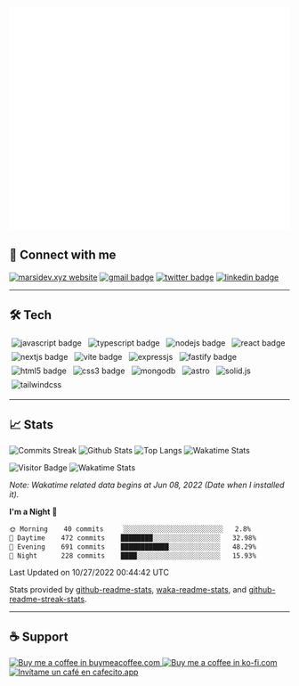 <div align="center">
	<a href="https://marsidev.xyz" title="Go to portfolio" target="_blank">
		<img src="header.svg" width="800" height="400">
	</a>
</div>


## 🔗 Connect with me

<p>
	<a href="https://marsidev.xyz" title="marsidev.xyz"><img align="center" src="https://img.shields.io/badge/marsidev.xyz-008080?style=flat-square&link="https://marsidev.xyz" alt="marsidev.xyz website" /></a>
	<a href="mailto:marsiglia.business@gmail.com" title="marsiglia.business@gmail.com"><img align="center" src="https://img.shields.io/badge/Email-c14438?style=flat-square&logo=gmail&logoColor=white&link=mailto:marsiglia.business@gmail.com" alt="gmail badge" /></a>
	<a href="https://twitter.com/marsigliacr" title="@marsigliacr on Twitter"><img align="center" src="https://img.shields.io/badge/@marsigliacr-1DA1F2?style=flat-square&logo=twitter&logoColor=white&link=https://twitter.com/marsigliacr" alt="twitter badge"/></a>
	<a href="https://www.linkedin.com/in/marsidev" title="@marsidev on Linkedin"><img align="center" src="https://img.shields.io/badge/@marsidev-0A66C2?style=flat-square&logo=linkedin&logoColor=white&link=https://www.linkedin.com/in/marsidev" alt="linkedin badge"/></a>
</p>

---

## 🛠️ Tech

<p align="left">
  <img src="https://img.shields.io/badge/JavaScript-F7DF1E?style=flat-square&logo=javascript&logoColor=black" alt="javascript badge" style="vertical-align:top; margin:4px">
  <img src="https://img.shields.io/badge/TypeScript-3178C6?style=flat-square&logo=typescript&logoColor=white" alt="typescript badge" style="vertical-align:top; margin:4px">
  <img src="https://img.shields.io/badge/Node.js-43853D?style=flat-square&logo=node.js&logoColor=white" alt="nodejs badge" style="vertical-align:top; margin:4px">
  <img src="https://img.shields.io/badge/React-007096?style=flat-square&logo=react&logoColor=white" alt="react badge" style="vertical-align:top; margin:4px">
  <img src="https://img.shields.io/badge/Next.js-1e1e1e?style=flat-square&logo=next.js&logoColor=white" alt="nextjs badge" style="vertical-align:top; margin:4px">
  <img src="https://img.shields.io/badge/Vite-646CFF?style=flat-square&logo=vite&logoColor=white" alt="vite badge" style="vertical-align:top; margin:4px">
  <img src="https://img.shields.io/badge/Express.js-1e1e1e?style=flat-square&logo=express" alt="expressjs" style="vertical-align:top; margin:4px">
  <img src="https://img.shields.io/badge/Fastify-1e1e1e?style=flat-square&logo=fastify" alt="fastify badge" style="vertical-align:top; margin:4px">
  <img src="https://img.shields.io/badge/HTML5-E34F26?style=flat-square&logo=css3&logoColor=white" alt="html5 badge" style="vertical-align:top; margin:4px">
  <img src="https://img.shields.io/badge/CSS3-1572B6?style=flat-square&logo=css3&logoColor=white" alt="css3 badge" style="vertical-align:top; margin:4px">
  <img src="https://img.shields.io/badge/MongoDB-47A248?style=flat-square&logo=mongodb&logoColor=white" alt="mongodb" style="vertical-align:top; margin:4px">
  <img src="https://img.shields.io/badge/Astro-1e1e1e?style=flat-square&logo=astro" alt="astro" style="vertical-align:top; margin:4px">
  <img src="https://img.shields.io/badge/Solid.js-2C4F7C?style=flat-square&logo=solid" alt="solid.js" style="vertical-align:top; margin:4px">
  <img src="https://img.shields.io/badge/TailwindCSS-1e1e1e?style=flat-square&logo=tailwindcss" alt="tailwindcss" style="vertical-align:top; margin:4px">
</p>

---

## 📈 Stats

![Commits Streak](https://github-readme-streak-stats.herokuapp.com/?user=marsidev&theme=jolly)
![Github Stats](https://github-readme-stats.vercel.app/api?username=marsidev&count_private=true&show_icons=true&count_private=true&border_radius=16&locale=en&include_all_commits=true&count_private=true&custom_title=GitHub%20Stats&disable_animations=false&theme=jolly)
![Top Langs](https://github-readme-stats.vercel.app/api/top-langs/?username=marsidev&hide=TeX,Procfile&layout=compact&border_radius=16&locale=en&disable_animations=false&theme=jolly)
![Wakatime Stats](https://github-readme-stats.vercel.app/api/wakatime?username=marsidev&border_radius=16&layout=default&theme=jolly&langs_count=5&hide=json,bash,yaml,reStructuredText,Git%20Config)

<!-- ![Visitor Badge](https://visitor-badge.laobi.icu/badge?page_id=marsidev) -->
![Visitor Badge](https://komarev.com/ghpvc/?username=marsidev&label=Profile%20views&color=0e75b6&style=flat-square)
![Wakatime Stats](https://wakatime.com/badge/user/7fee11fb-f30c-4ec4-9052-d9f582b1ebc4.svg?style=flat-square)

*Note: Wakatime related data begins at Jun 08, 2022 (Date when I installed it).*

<!--START_SECTION:waka-->
**I'm a Night 🦉** 

```text
🌞 Morning    40 commits     ░░░░░░░░░░░░░░░░░░░░░░░░░   2.8% 
🌆 Daytime    472 commits    ████████░░░░░░░░░░░░░░░░░   32.98% 
🌃 Evening    691 commits    ████████████░░░░░░░░░░░░░   48.29% 
🌙 Night      228 commits    ████░░░░░░░░░░░░░░░░░░░░░   15.93%

```



 Last Updated on 10/27/2022 00:44:42 UTC
<!--END_SECTION:waka-->

Stats provided by [github-readme-stats](https://github.com/anuraghazra/github-readme-stats), [waka-readme-stats](https://github.com/anmol098/waka-readme-stats), and [github-readme-streak-stats](https://github.com/DenverCoder1/github-readme-streak-stats).

---

## ☕ Support

<p>
  <a href="https://www.buymeacoffee.com/marsi" title="https://www.buymeacoffee.com/marsi">
    <img src="https://cdn.buymeacoffee.com/buttons/v2/default-yellow.png" height="50" width="auto" alt="Buy me a coffee in buymeacoffee.com"  />
  </a>
	<a href="https://ko-fi.com/marsidev" title="https://ko-fi.com/marsidev">
    <img src="https://cdn.ko-fi.com/cdn/kofi3.png?v=3" height="50" width="auto" alt="Buy me a coffee in ko-fi.com"  />
  </a>
  <a href="https://cafecito.app/marsi" title="https://cafecito.app/marsi">
    <img src="https://cdn.cafecito.app/imgs/buttons/button_6.svg" height="50" width="auto" alt="Invítame un café en cafecito.app" />
  </a>
</p>

[twitter]: https://twitter.com/marsigliacr
[tribegaming]: https://twitter.com/tribegaming

<!-- widgets and icons reference -->
<!-- https://github.com/anuraghazra/github-readme-stats -->
<!-- https://git.io/streak-stats -->
<!-- https://rahuldkjain.github.io -->
<!-- https://simpleicons.org -->
<!-- https://img.shields.io/ -->
